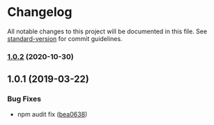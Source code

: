 # Changelog

All notable changes to this project will be documented in this file. See [standard-version](https://github.com/conventional-changelog/standard-version) for commit guidelines.

### [1.0.2](https://gitlab.com/buoyantair/modern-pomodoro/compare/v1.0.1...v1.0.2) (2020-10-30)

## 1.0.1 (2019-03-22)


### Bug Fixes

* npm audit fix ([bea0638](https://gitlab.com/buoyantair/modern-pomodoro/commit/bea0638))
